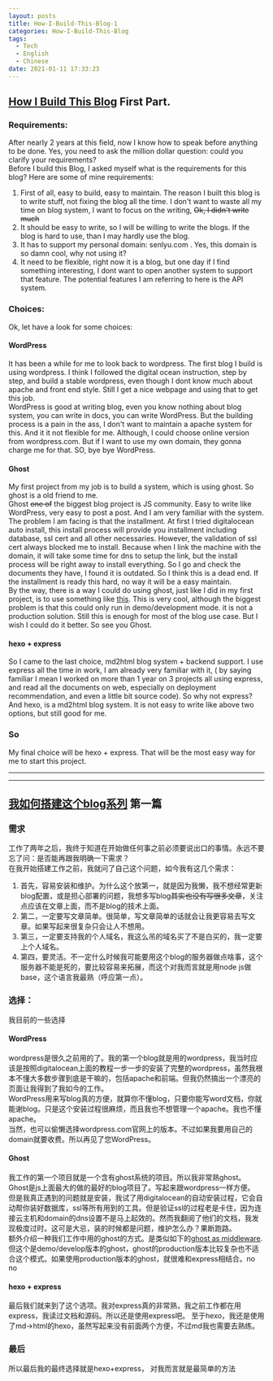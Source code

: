 ```yaml
---
layout: posts
title: How-I-Build-This-Blog-1
categories: How-I-Build-This-Blog
tags:
  - Tech
  - English
  - Chinese
date: 2021-01-11 17:33:23
---
```



## [How I Build This Blog](https://senlyu.com/blog/categories/How-I-Build-This-Blog/) First Part.

### Requirements:

After nearly 2 years at this field, now I know how to speak before anything to be done. Yes, you need to ask the million dollar question: could you clarify your requirements?  
Before I build this Blog, I asked myself what is the requirements for this blog? Here are some of mine requirements:

1. First of all, easy to build, easy to maintain. The reason I built this blog is to write stuff, not fixing the blog all the time. I don't want to waste all my time on blog system, I want to focus on the writing, ~~Ok, I didn't write much~~
2. It should be easy to write, so I will be willing to write the blogs. If the blog is hard to use, than I may hardly use the blog.
3. It has to support my personal domain: senlyu.com . Yes, this domain is so damn cool, why not using it?
4. It need to be flexible, right now it is a blog, but one day if I find something interesting, I dont want to open another system to support that feature. The potential features I am referring to here is the API system.

### Choices:

Ok, let have a look for some choices:

#### WordPress
It has been a while for me to look back to wordpress. The first blog I build is using wordpress. I think I followed the digital ocean instruction, step by step, and build a stable wordpress, even though I dont know much about apache and front end style. Still I get a nice webpage and using that to get this job.  
WordPress is good at writing blog, even you know nothing about blog system, you can write in docs, you can write WordPress. But the building process is a pain in the ass, I don't want to maintain a apache system for this. And it it not flexible for me. Although, I could choose online version from wordpress.com. But if I want to use my own domain, they gonna charge me for that. SO, bye bye WordPress.

#### Ghost
My first project from my job is to build a system, which is using ghost. So ghost is a old friend to me.  
Ghost ~~one of~~ the biggest blog project is JS community. Easy to write like WordPress, very easy to post a post. And I am very familiar with the system.  
The problem I am facing is that the installment. At first I tried digitalocean auto install, this install process will provide you installment including database, ssl cert and all other necessaries. However, the validation of ssl cert always blocked me to install. Because when I link the machine with the domain, it will take some time for dns to setup the link, but the install process will be right away to install everything. So I go and check the documents they have, I found it is outdated. So I think this is a dead end. If the installment is ready this hard, no way it will be a easy maintain.  
By the way, there is a way I could do using ghost, just like I did in my first project, is to use something like [this](https://www.triplet.fi/blog/running-your-ghost-blog-and-express-app-on-heroku/). This is very cool, although the biggest problem is that this could only run in demo/development mode. it is not a production solution. Still this is enough for most of the blog use case. But I wish I could do it better. So see you Ghost.

#### hexo + express
So I came to the last choice, md2html blog system + backend support. I use express all the time in work, I am already very familiar with it, ( by saying familiar I mean I worked on more than 1 year on 3 projects all using express, and read all the documents on web, especially on deployment recommendation, and even a little bit source code). So why not express?
And hexo, is a md2html blog system. It is not easy to write like above two options, but still good for me.

### So 

My final choice will be hexo + express. That will be the most easy way for me to start this project.


---
---

## [我如何搭建这个blog系列](https://senlyu.com/blog/categories/How-I-Build-This-Blog/) 第一篇

### 需求

工作了两年之后，我终于知道在开始做任何事之前必须要说出口的事情。永远不要忘了问：是否能再跟我明确一下需求？  
在我开始搭建工作之前，我就问了自己这个问题，如今我有这几个需求：  
1. 首先，容易安装和维护。为什么这个放第一，就是因为我懒，我不想经常更新blog配置，或是担心部署的问题，我想多写blog~~其实也没有写很多文章~~，关注点应该在文章上面，而不是blog的技术上面。
2. 第二，一定要写文章简单。很简单，写文章简单的话就会让我更容易去写文章。如果写起来很复杂只会让人不想用。
3. 第三，一定要支持我的个人域名，我这么吊的域名买了不是白买的，我一定要上个人域名。
4. 第四，要灵活。不一定什么时候我可能要用这个blog的服务器做点啥事，这个服务器不能是死的，要比较容易来拓展，而这个对我而言就是用node js做base，这个语言我最熟（呼应第一点）。

### 选择：

我目前的一些选择

#### WordPress
wordpress是很久之前用的了。我的第一个blog就是用的wordpress，我当时应该是按照digitalocean上面的教程一步一步的安装了完整的wordpress，虽然我根本不懂大多数步骤到底是干嘛的，包括apache和前端。但我仍然搞出一个漂亮的页面让我得到了我如今的工作。  
WordPress用来写blog真的方便，就算你不懂blog，只要你能写word文档，你就能谢blog。只是这个安装过程很麻烦，而且我也不想管理一个apache。我也不懂apache。  
当然，也可以偷懒选择wordpress.com官网上的版本。不过如果我要用自己的domain就要收费。所以再见了您WordPress。

#### Ghost
我工作的第一个项目就是一个含有ghost系统的项目。所以我非常熟ghost。  
Ghost是js上面最大的做的最好的blog项目了。写起来跟wordpress一样方便。  
但是我真正遇到的问题就是安装，我试了用digitalocean的自动安装过程，它会自动帮你装好数据库，ssl等所有用到的工具。但是验证ssl的过程老是卡住，因为连接云主机和domain的dns设置不是马上起效的。然而我翻阅了他们的文档，我发现极度过时。这可是大忌，装的时候都是问题，维护怎么办？果断跑路。  
额外介绍一种我们工作中用的ghost的方式。是类似如下的[ghost as middleware](https://www.triplet.fi/blog/running-your-ghost-blog-and-express-app-on-heroku/). 但这个是demo/develop版本的ghost，ghost的production版本比较复杂也不适合这个模式。如果使用production版本的ghost，就很难和express相结合。no no

#### hexo + express
最后我们就来到了这个选项。我对express真的非常熟，我之前工作都在用express，我读过文档和源码。所以还是使用express吧。
至于hexo，我还是使用了md->html的hexo，虽然写起来没有前面两个方便，不过md我也需要去熟练。

### 最后

所以最后我的最终选择就是hexo+express， 对我而言就是最简单的方法
